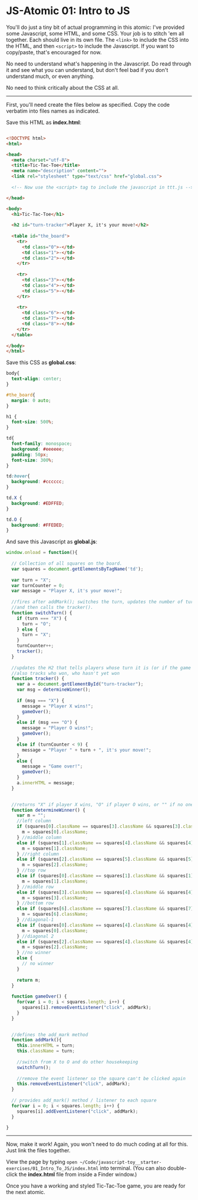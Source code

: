 # JS-Atomic 01: Intro to JS

You'll do just a tiny bit of actual programming in this atomic: I've provided some Javascript, some HTML, and some CSS. Your job is to stitch 'em all together. Each should live in its own file. The `<link>` to include the CSS into the HTML, and then `<script>` to include the Javascript. If you want to copy/paste, that's encouraged for now.
  
No need to understand what's happening in the Javascript. Do read through it and see what you can understand, but don't feel bad if you don't understand much, or even anything.

No need to think critically about the CSS at all.

---

First, you'll need create the files below as specified. Copy the code verbatim into files names as indicated.

Save this HTML as **index.html**:

```html

<!DOCTYPE html>
<html>

<head>
  <meta charset="utf-8">
  <title>Tic-Tac-Toe</title>
  <meta name="description" content="">
  <link rel="stylesheet" type="text/css" href="global.css">
  
  <!-- Now use the <script> tag to include the javascript in ttt.js -->

</head>

<body>
  <h1>Tic-Tac-Toe</h1>
  
  <h2 id="turn-tracker">Player X, it's your move!</h2>
  
  <table id="the_board">
    <tr>
      <td class="0">-</td>
      <td class="1">-</td>
      <td class="2">-</td>
    </tr>
    
    <tr>
      <td class="3">-</td>
      <td class="4">-</td>
      <td class="5">-</td>
    </tr>
    
    <tr>
      <td class="6">-</td>
      <td class="7">-</td>
      <td class="8">-</td>
    </tr>
  </table>
  
</body>
</html>
```

Save this CSS as **global.css**:

```css
body{
  text-align: center;
}

#the_board{
  margin: 0 auto;
}

h1 {
  font-size: 500%;
}

td{
  font-family: monospace;
  background: #eeeeee;
  padding: 50px;
  font-size: 300%;
}

td:hover{
  background: #cccccc;
}

td.X {
  background: #EDFFED;
}

td.O {
  background: #FFEDED;
}
```

And save this Javascript as **global.js**:

```javascript
window.onload = function(){
  
  // Collection of all squares on the board.
  var squares = document.getElementsByTagName('td');
  
  var turn = "X";
  var turnCounter = 0;
  var message = "Player X, it's your move!";
  
  //fires after addMark(); switches the turn, updates the number of turns that have elapsed
  //and then calls the tracker().
  function switchTurn() {
    if (turn === "X") {
      turn = "O";
    } else {
      turn = "X";
    }
    turnCounter++;
    tracker();    
  }
  
  //updates the H2 that tells players whose turn it is (or if the game is over)
  //also tracks who won, who hasn't yet won
  function tracker() {
    var a = document.getElementById("turn-tracker");
    var msg = determineWinner();
    
    if (msg === "X") {
      message = "Player X wins!";
      gameOver();
    }
    else if (msg === "O") {
      message = "Player O wins!";
      gameOver();
    }
    else if (turnCounter < 9) {
      message = "Player " + turn + ", it's your move!";
    } 
    else {
      message = "Game over!";
      gameOver();
    } 
    a.innerHTML = message;
  }
  

  //returns "X" if player X wins, "O" if player O wins, or "" if no one wins.
  function determineWinner() {
    var m = "";
    //left column
    if (squares[0].className == squares[3].className && squares[3].className == squares[6].className) {
      m = squares[0].className;
    } //middle column
    else if (squares[1].className == squares[4].className && squares[4].className == squares[7].className) {
      m = squares[1].className;
    } //right column
    else if (squares[2].className == squares[5].className && squares[5].className == squares[8].className) {
      m = squares[2].className;
    } //top row
    else if (squares[0].className == squares[1].className && squares[1].className == squares[2].className) {
      m = squares[1].className;
    } //middle row
    else if (squares[3].className == squares[4].className && squares[4].className == squares[5].className) {
      m = squares[3].className;
    } //bottom row 
    else if (squares[6].className == squares[7].className && squares[7].className == squares[8].className) {
      m = squares[6].className;
    } //diagonal-1 
    else if (squares[0].className == squares[4].className && squares[4].className == squares[8].className) {
      m = squares[0].className;
    } //diagonal 2
    else if (squares[2].className == squares[4].className && squares[4].className == squares[6].className) {
      m = squares[2].className;
    } //no winner 
    else {
      // no winner
    }
    
    return m;
  }
  
  function gameOver() {
    for(var i = 0; i < squares.length; i++) {
      squares[i].removeEventListener("click", addMark);
    }
  }

  
  //defines the add_mark method
  function addMark(){
    this.innerHTML = turn;
    this.className = turn;
    
    //switch from X to O and do other housekeeping
    switchTurn();
    
    //remove the event listener so the square can't be clicked again
    this.removeEventListener("click", addMark);
  }
  
  // provides add_mark() method / listener to each square
  for(var i = 0; i < squares.length; i++) {
    squares[i].addEventListener("click", addMark);
  }

}
```

---

Now, make it work! Again, you won't need to do much coding at all for this. Just link the files together.

View the page by typing `open ~/Code/javascript-toy__starter-exercises/01_Intro_To_JS/index.html` into terminal. (You can also double-click the **index.html** file from inside a Finder window.)

Once you have a working and styled Tic-Tac-Toe game, you are ready for the next atomic.